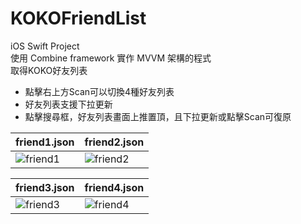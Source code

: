 # KOKOFriendList
iOS Swift Project  
使用 Combine framework 實作 MVVM 架構的程式  
取得KOKO好友列表  

- 點擊右上方Scan可以切換4種好友列表
- 好友列表支援下拉更新
- 點擊搜尋框，好友列表畫面上推置頂，且下拉更新或點擊Scan可復原

|                       friend1.json                   |                       friend2.json                   |
| ---------------------------------------------------- | ---------------------------------------------------- |
![friend1](https://raw.github.com/PersonZhang01/KOKOFriendList/main/Screenshot/friend1.png) | ![friend2](https://raw.github.com/PersonZhang01/KOKOFriendList/main/Screenshot/friend2.png) |

|                       friend3.json                   |                       friend4.json                   |
| ---------------------------------------------------- | ---------------------------------------------------- |
![friend3](https://raw.github.com/PersonZhang01/KOKOFriendList/main/Screenshot/friend3.png) | ![friend4](https://raw.github.com/PersonZhang01/KOKOFriendList/main/Screenshot/friend4.png) |



